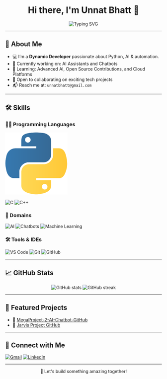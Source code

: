 <h1 align="center">Hi there, I'm Unnat Bhatt 👋</h1>

<p align="center">
  <img src="https://readme-typing-svg.herokuapp.com?font=Fira+Code&pause=1000&color=58A6FF&center=true&vCenter=true&lines=Dynamic+Developer+%F0%9F%94%AB;AI+Enthusiast+%F0%9F%96%A5%EF%B8%8F;Learning+%7C+Building+%7C+Creating" alt="Typing SVG" />
</p>

---

## 🚀 About Me

- 💻 I’m a **Dynamic Developer** passionate about Python, AI & automation.
- 🔭 Currently working on: AI Assistants and Chatbots
- 🌱 Learning: Advanced AI, Open Source Contributions, and Cloud Platforms
- 🤝 Open to collaborating on exciting tech projects
- 📬 Reach me at: `unnatbhatt@gmail.com`

---

## 🛠️ Skills

### 👨‍💻 Programming Languages
![Python](https://raw.githubusercontent.com/docker-library/docs/01c12653951b2fe592c1f93a13b4e289ada0e3a1/python/logo.png)

![C](https://img.shields.io/badge/C-%2300599C.svg?style=flat&logo=c&logoColor=white)
![C++](https://img.shields.io/badge/C++-%2300599C.svg?style=flat&logo=c%2B%2B&logoColor=white)

### 🧠 Domains
![AI](https://img.shields.io/badge/Artificial%20Intelligence-blueviolet)
![Chatbots](https://img.shields.io/badge/Chatbots-orange)
![Machine Learning](https://img.shields.io/badge/Machine%20Learning-brightgreen)

### 🛠️ Tools & IDEs
![VS Code](https://img.shields.io/badge/VS%20Code-%23007ACC.svg?style=flat&logo=visual-studio-code&logoColor=white)
![Git](https://img.shields.io/badge/Git-F05032?style=flat&logo=git&logoColor=white)
![GitHub](https://img.shields.io/badge/GitHub-181717?style=flat&logo=github&logoColor=white)

---

## 📈 GitHub Stats

<p align="center">
  <img src="https://github-readme-stats.vercel.app/api?username=unnat-bhatt&show_icons=true&theme=tokyonight" alt="GitHub stats" />
  <img src="https://github-readme-streak-stats.herokuapp.com/?user=unnat-bhatt&theme=tokyonight" alt="GitHub streak" />
</p>

---

## 📌 Featured Projects

- 🧠 [MegaProject-2-AI-Chatbot-GitHub](https://github.com/unnat-bhatt/MegaProject-2-AI-Chatbot-GitHub)
- 🤖 [Jarvis Project GitHub](https://github.com/unnat-bhatt/jarvis_project_github)

---

## 🔗 Connect with Me

[![Gmail](https://img.shields.io/badge/Gmail-D14836?style=flat&logo=gmail&logoColor=white)](mailto:unnatbhatt@gmail.com)
[![LinkedIn](https://img.shields.io/badge/LinkedIn-blue?style=flat&logo=linkedin&logoColor=white)](https://linkedin.com/in/unnat-bhatt-0b8582367)

---

<p align="center">🚀 Let's build something amazing together!</p>
